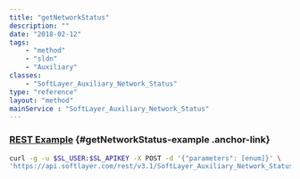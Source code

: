 ```yaml
---
title: "getNetworkStatus"
description: ""
date: "2018-02-12"
tags:
    - "method"
    - "sldn"
    - "Auxiliary"
classes:
    - "SoftLayer_Auxiliary_Network_Status"
type: "reference"
layout: "method"
mainService : "SoftLayer_Auxiliary_Network_Status"
---
```


### [REST Example](#getNetworkStatus-example) <a href="/article/rest/"><i class="fas fa-question"></i></a> {#getNetworkStatus-example .anchor-link} 
```bash
curl -g -u $SL_USER:$SL_APIKEY -X POST -d '{"parameters": [enum]}' \
'https://api.softlayer.com/rest/v3.1/SoftLayer_Auxiliary_Network_Status/getNetworkStatus'
```
